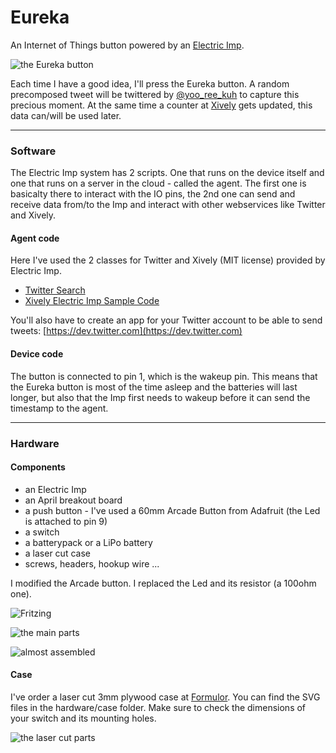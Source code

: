 # Eureka 
An Internet of Things button powered by an [Electric Imp](http://www.electricimp.com "Electric Imp").

![the Eureka button](https://raw.github.com/mezelve/eureka/gh-pages/media/eureka_04.jpg)

Each time I have a good idea, I'll press the Eureka button. A random precomposed tweet will be twittered by [@yoo_ree_kuh](http://www.twitter.com/yoo_ree_kuh) to capture this precious moment. At the same time a counter at [Xively](http://www.xively.com) gets updated, this data can/will be used later.

---

### Software
The Electric Imp system has 2 scripts. One that runs on the device itself and one that runs on a server in the cloud - called the agent. The first one is basicalty there to interact with the IO pins, the 2nd one can send and receive data from/to the Imp and interact with other webservices like Twitter and Xively.

#### Agent code
Here I've used the 2 classes for Twitter and Xively (MIT license) provided by Electric Imp.
- [Twitter Search](https://github.com/electricimp/reference/tree/master/webservices/twitter)
- [Xively Electric Imp Sample Code](https://github.com/electricimp/reference/tree/master/webservices/xively)

You'll also have to create an app for your Twitter account to be able to send tweets: [https://dev.twitter.com](https://dev.twitter.com)

#### Device code
The button is connected to pin 1, which is the wakeup pin. This means that the Eureka button is most of the time asleep and the batteries will last longer, but also that the Imp first needs to wakeup before it can send the timestamp to the agent.

---

### Hardware

#### Components
- an Electric Imp
- an April breakout board
- a push button - I've used a 60mm Arcade Button from Adafruit (the Led is attached to pin 9)
- a switch
- a batterypack or a LiPo battery
- a laser cut case
- screws, headers, hookup wire ...

I modified the Arcade button. I replaced the Led and its resistor (a 100ohm one).

![Fritzing](https://raw.github.com/mezelve/eureka/gh-pages/media/eureka.jpg)

![the main parts](https://raw.github.com/mezelve/eureka/gh-pages/media/eureka_02.jpg)

![almost assembled](https://raw.github.com/mezelve/eureka/gh-pages/media/eureka_03.jpg)

#### Case
I've order a laser cut 3mm plywood case at [Formulor](http://www.formulor.de). You can find the SVG files in the hardware/case folder. Make sure to check the dimensions of your switch and its mounting holes.

![the laser cut parts](https://raw.github.com/mezelve/eureka/gh-pages/media/eureka_01.jpg)
